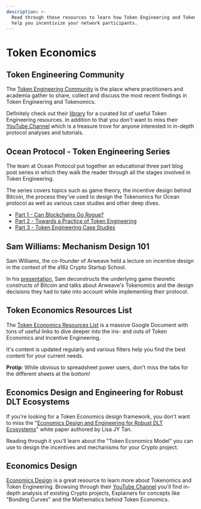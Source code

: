 ```yaml
---
description: >-
  Read through these resources to learn how Token Engineering and Tokenomics can
  help you incentivize your network participants.
---
```


# Token Economics

## Token Engineering Community

The [Token Engineering Community](http://tokenengineering.net) is the place where practitioners and academia gather to share, collect and discuss the most recent findings in Token Engineering and Tokenomics.

Definitely check out their [library](https://tokenengineeringcommunity.github.io/website/docs/library-welcome) for a curated list of useful Token Engineering resources. In addition to that you don't want to miss their [YouTube Channel](https://www.youtube.com/c/TokenEngineering/) which is a treasure trove for anyone interested in in-depth protocol analyses and tutorials.

## Ocean Protocol - Token Engineering Series

The team at Ocean Protocol put together an educational three part blog post series in which they walk the reader through all the stages involved in Token Engineering.

The series covers topics such as game theory, the incentive design behind Bitcoin, the process they've used to design the Tokenomics for Ocean protocol as well as various case studies and other deep dives.

* [Part 1 - Can Blockchains Go Rogue?](https://blog.oceanprotocol.com/can-blockchains-go-rogue-5134300ce790)
* [Part 2 - Towards a Practice of Token Engineering](https://blog.oceanprotocol.com/towards-a-practice-of-token-engineering-b02feeeff7ca)
* [Part 3 - Token Engineering Case Studies](https://blog.oceanprotocol.com/token-engineering-case-studies-b44267e68f4)

## Sam Williams: Mechanism Design 101

Sam Williams, the co-founder of Arweave held a lecture on incentive design in the context of the a16z Crypto Startup School.

In his [presentation](https://www.youtube.com/watch?v=gCFlGLbI_kE), Sam deconstructs the underlying game theoretic constructs of Bitcoin and talks about Arweave's Tokenomics and the design decisions they had to take into account while implementing their protocol.

## Token Economics Resources List

The [Token Economics Resources List](https://docs.google.com/spreadsheets/d/1_py70Ic2u91VILJWCA7AMOXVZmmTv-zGo-LPr3PhDvM/edit) is a massive Google Document with tons of useful links to dive deeper into the ins- and outs of Token Economics and Incentive Engineering.

It's content is updated regularly and various filters help you find the best content for your current needs.

**Protip**: While obvious to spreadsheet power users, don't miss the tabs for the different sheets at the bottom!

## Economics Design and Engineering for Robust DLT Ecosystems

If you're looking for a Token Economics design framework, you don't want to miss the "[Economics Design and Engineering for Robust DLT Ecosystems](https://www.economicsdesign.com/wp-content/uploads/2019/09/Economics-Design-and-Engineering-for-Robust-DLT-Ecosystems-.pdf)" white paper authored by Lisa JY Tan.

Reading through it you'll learn about the "Token Economics Model" you can use to design the incentives and mechanisms for your Crypto project.

## Economics Design

[Economics Design](https://www.economicsdesign.com/) is a great resource to learn more about Tokenomics and Token Engineering. Browsing through their [YouTube Channel](https://www.youtube.com/c/EconomicsDesign/) you'll find in-depth analysis of existing Crypto projects, Explainers for concepts like "Bonding Curves" and the Mathematics behind Token Economics.

